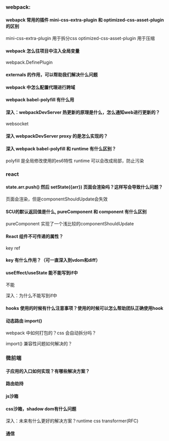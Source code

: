 
### webpack: 

#### webapck 常用的插件 mini-css-extra-plugin 和 optimized-css-asset-plugin 的区别

mini-css-extra-plugin 用于拆分css
optimized-css-asset-plugin 用于压缩

#### webpack 怎么往项目中注入全局变量

webpack.DefinePlugin

#### externals 的作用，可以帮助我们解决什么问题

#### webpack 中怎么配置代理进行跨域

#### webpack babel-polyfill 有什么用

#### 深入：webpackDevServer 热更新的原理是什么，怎么通知web进行更新的？

websocket

#### 深入 webpackDevServer proxy 的是怎么实现的？


#### 深入 webpack babel-polyfill 和 runtime 有什么区别？

polyfill 是全局修改使用的es6特性
runtime 可以会改成局部，防止污染

### react

#### state.arr.push() 然后 setState({arr}) 页面会渲染吗？这样写会导致什么问题？
页面会渲染，但是componentShouldUpdate会失效 

#### SCU的默认返回值是什么, pureComponent 和 component 有什么区别
pureComponent 实现了一个浅比较的componentShouldUpdate

#### React 组件不可传递的属性？
key ref

#### key 有什么作用？（可一直深入到vdom和diff）

#### useEffect/useState 能不能写到if中
不能

深入：为什么不能写到if中

#### hooks 使用的时候有什么注意事项？使用的时候可以怎么帮助团队正确使用hook

#### 动态路由 import()

webpack 中如何打包的？css 会自动拆分吗？

import() 兼容性问题如何解决的？


### 微前端

#### 子应用的入口如何实现？有哪些解决方案？

#### 路由劫持

#### js沙箱

#### css沙箱，shadow dom有什么问题

深入：未来有什么更好的解决方案？runtime css transformer(RFC) 

#### 通信




